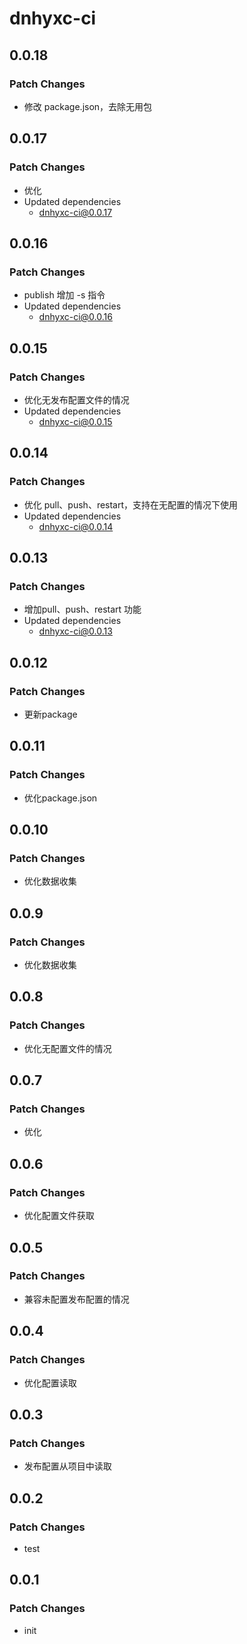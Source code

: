 # dnhyxc-ci

## 0.0.18

### Patch Changes

- 修改 package.json，去除无用包

## 0.0.17

### Patch Changes

- 优化
- Updated dependencies
  - dnhyxc-ci@0.0.17

## 0.0.16

### Patch Changes

- publish 增加 -s 指令
- Updated dependencies
  - dnhyxc-ci@0.0.16

## 0.0.15

### Patch Changes

- 优化无发布配置文件的情况
- Updated dependencies
  - dnhyxc-ci@0.0.15

## 0.0.14

### Patch Changes

- 优化 pull、push、restart，支持在无配置的情况下使用
- Updated dependencies
  - dnhyxc-ci@0.0.14

## 0.0.13

### Patch Changes

- 增加pull、push、restart 功能
- Updated dependencies
  - dnhyxc-ci@0.0.13

## 0.0.12

### Patch Changes

- 更新package

## 0.0.11

### Patch Changes

- 优化package.json

## 0.0.10

### Patch Changes

- 优化数据收集

## 0.0.9

### Patch Changes

- 优化数据收集

## 0.0.8

### Patch Changes

- 优化无配置文件的情况

## 0.0.7

### Patch Changes

- 优化

## 0.0.6

### Patch Changes

- 优化配置文件获取

## 0.0.5

### Patch Changes

- 兼容未配置发布配置的情况

## 0.0.4

### Patch Changes

- 优化配置读取

## 0.0.3

### Patch Changes

- 发布配置从项目中读取

## 0.0.2

### Patch Changes

- test

## 0.0.1

### Patch Changes

- init
